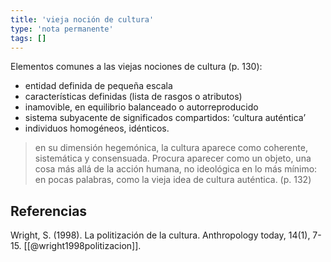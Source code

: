 ```yaml
---
title: 'vieja noción de cultura'
type: 'nota permanente'
tags: []
---
```

Elementos comunes a las viejas nociones de cultura (p. 130):

- entidad definida de pequeña escala
- características definidas (lista de rasgos o atributos)
- inamovible, en equilibrio balanceado o autorreproducido
- sistema subyacente de significados compartidos: ‘cultura auténtica’
- individuos homogéneos, idénticos.

>en su dimensión hegemónica, la cultura aparece como coherente, sistemática y consensuada. Procura aparecer como un objeto, una cosa más allá de la acción humana, no ideológica en lo más mínimo: en pocas palabras, como la vieja idea de cultura auténtica. (p. 132)

## Referencias

Wright, S. (1998). La politización de la cultura. Anthropology today, 14(1), 7-15. [[@wright1998politizacion]].